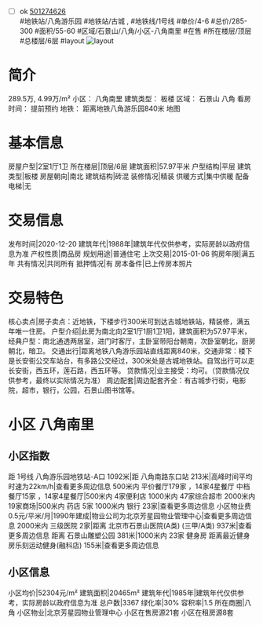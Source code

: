 - [ ] ok [501274626](https://bj.5i5j.com/ershoufang/501274626.html)  
 #地铁站/八角游乐园 #地铁站/古城 ,  #地铁线/1号线
#单价/4-6 #总价/285-300 #面积/55-60   #区域/石景山/八角/小区-八角南里 #在售 #所在楼层/顶层 #总楼层/6层 #layout 
![layout](http://image2a.5i5j.com/bdir/layout/8ae55f59e0e64c118568a462d8094614.jpg_P5.jpg) 
# 简介 
 289.5万,  4.99万/m² 
小区： 八角南里
建筑类型： 板楼
区域： 石景山 八角
看房时间： 提前预约
地铁： 距离地铁八角游乐园840米 地图
# 基本信息 
 房屋户型|2室1厅1卫
所在楼层|顶层/6层
建筑面积|57.97平米
户型结构|平层
建筑类型|板楼
房屋朝向|南北
建筑结构|砖混
装修情况|精装
供暖方式|集中供暖
配备电梯|无
# 交易信息 
 发布时间|2020-12-20
建筑年代|1988年|建筑年代仅供参考，实际房龄以政府信息为准
产权性质|商品房
规划用途|普通住宅
上次交易|2015-01-06
购房年限|满五年
共有情况|共同所有
抵押情况|有
房本备件|已上传房本照片
# 交易特色 
 核心卖点|房子卖点：近地铁，下楼步行300米可到达古城地铁站，精装修，满五年唯一住房。
户型介绍|此房为南北向2室1厅1厨1卫1阳，建筑面积为57.97平米，经典户型：南北通透两居室，进门时客厅，主卧室带阳台朝南，次卧室朝北，厨房朝北，暗卫。
交通出行|距离地铁八角游乐园站直线距离840米，交通非常：楼下是长安街公交车站台，有多路公交经过，300米处是古城地铁站。自驾出行可以走长安街，西五环，莲石路，西五环等。
贷款情况|业主接受：均可。（贷款情况仅供参考，最终以实际情况为准）
周边配套|周边配套齐全：有古城步行街，电影院，超市，银行，公园，石景山图书馆等。
# 小区 八角南里
## 小区指数 
 距 1号线 八角游乐园地铁站-A口 1092米|距 八角南路东口站 213米|高峰时间平均时速为22km/h|查看更多周边信息
500米内 平价餐厅179家 ，14家4星餐厅
中档餐厅15家 ，14家4星餐厅|500米内 4家便利店
1000米内 47家综合超市
2000米内 19家商场|500米内 药店 5家
1000米内 银行 23家|查看更多周边信息
小区物业费0.5元/平米/月|1990年建成|物业公司为北京芳星园物业管理中心|查看更多周边信息
2000米内 三级医院 2家|距离 北京市石景山医院(A类) (三甲/A类) 937米|查看更多周边信息
距离 石景山雕塑公园 381米|1000米内 23家 健身房
距离最近健身房乐刻运动健身(融科店) 155米|查看更多周边信息
## 小区信息 
 小区均价|52304元/m²
建筑面积|20465m²
建筑年代|1985年|建筑年代仅供参考，实际房龄以政府信息为准
总户数|3367
绿化率|30%
容积率|1.5
所在商圈|八角
小区物业|北京芳星园物业管理中心
小区在售房源21套
小区在租房源8套
